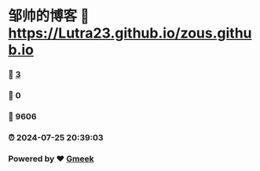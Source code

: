 # 邹帅的博客 :link: https://Lutra23.github.io/zous.github.io 
### :page_facing_up: [3](https://Lutra23.github.io/zous.github.io/tag.html) 
### :speech_balloon: 0 
### :hibiscus: 9606 
### :alarm_clock: 2024-07-25 20:39:03 
### Powered by :heart: [Gmeek](https://github.com/Meekdai/Gmeek)
